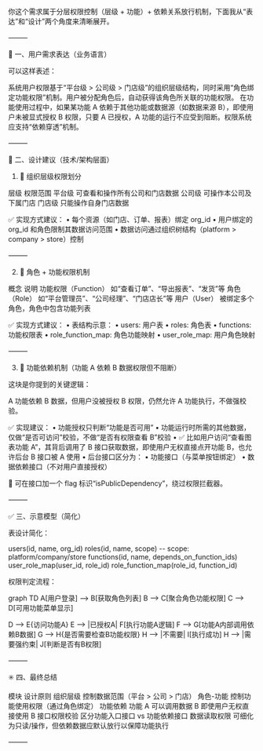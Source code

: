 你这个需求属于分层权限控制（层级 + 功能）+ 依赖关系放行机制，下面我从“表达”和“设计”两个角度来清晰展开。

⸻

🧾 一、用户需求表达（业务语言）

可以这样表述：

系统用户权限基于“平台级 > 公司级 > 门店级”的组织层级结构，同时采用“角色绑定功能权限”机制。用户被分配角色后，自动获得该角色所关联的功能权限。
在功能使用过程中，如果某功能 A 依赖于其他功能或数据源（如数据来源 B），即使用户未被显式授权 B 权限，只要 A 已授权，A 功能的运行不应受到阻断。权限系统应支持“依赖穿透”机制。

⸻

🧩 二、设计建议（技术/架构层面）

1. 🌳 组织层级权限划分

层级	权限范围
平台级	可查看和操作所有公司和门店数据
公司级	可操作本公司及下属门店
门店级	只能操作自身门店数据

✅ 实现方式建议：
	•	每个资源（如门店、订单、报表）绑定 org_id
	•	用户绑定的 org_id 和角色限制其数据访问范围
	•	数据访问通过组织树结构（platform > company > store）控制

⸻

2. 🧩 角色 + 功能权限机制

概念	说明
功能权限（Function）	如“查看订单”、“导出报表”、“发货”等
角色（Role）	如“平台管理员”、“公司经理”、“门店店长”等
用户（User）	被绑定多个角色，角色中包含功能列表

✅ 实现方式建议：
	•	表结构示意：
	•	users: 用户表
	•	roles: 角色表
	•	functions: 功能权限表
	•	role_function_map: 角色功能映射
	•	user_role_map: 用户角色映射

⸻

3. 🔁 功能依赖机制（功能 A 依赖 B 数据权限但不阻断）

这块是你提到的关键逻辑：

A 功能依赖 B 数据，但用户没被授权 B 权限，仍然允许 A 功能执行，不做强校验。

✅ 实现建议：
	•	功能授权只判断“功能是否可用”
	•	功能运行时所需的其他数据，仅做“是否可访问”校验，不做“是否有权限查看 B”校验
	•	✅ 比如用户访问“查看图表功能 A”，其背后调用了 B 接口获取数据，即使用户无权直接点开功能 B，也允许后台 B 接口被 A 使用
	•	后台接口区分为：
	•	功能接口（与菜单按钮绑定）
	•	数据依赖接口（不对用户直接授权）

📌 可在接口加一个 flag 标识“isPublicDependency”，绕过权限拦截器。

⸻

✅ 三、示意模型（简化）

表设计简化：

users(id, name, org_id)
roles(id, name, scope) -- scope: platform/company/store
functions(id, name, depends_on_function_ids)
user_role_map(user_id, role_id)
role_function_map(role_id, function_id)

权限判定流程：

graph TD
A[用户登录] --> B[获取角色列表]
B --> C[聚合角色功能权限]
C --> D[可用功能菜单显示]

D --> E{访问功能A}
E --> |已授权A| F[执行功能A逻辑]
F --> G[功能A内部调用依赖B数据]
G --> H{是否需要检查B功能权限}
H --> |不需要| I[执行成功]
H --> |需要强约束| J[判断是否有B权限]


⸻

✳️ 四、最终总结

模块	设计原则
组织层级	控制数据范围（平台 > 公司 > 门店）
角色-功能	控制功能使用权限（通过角色绑定）
功能依赖	功能 A 可以调用数据 B 即使用户无权直接使用 B
接口权限校验	区分功能入口接口 vs 功能依赖接口
数据读取权限	可细化为只读/操作，但依赖数据应默认放行以保障功能执行


⸻